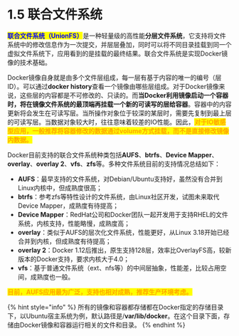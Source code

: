 # 1.5 联合文件系统

<mark style="color:blue;">**联合文件系统（UnionFS）**</mark>是一种轻量级的高性能**分层文件系统**，它支持将文件系统中的修改信息作为一次提交，并层层叠加，同时可以将不同目录挂载到同一个虚拟文件系统下，应用看到的是挂载的最终结果。联合文件系统是实现Docker镜像的技术基础。

Docker镜像自身就是由多个文件层组成，每一层有基于内容的唯一的编号（层ID）。可以通过**docker history**查看一个镜像由哪些层组成。对于Docker镜像来说，这些层的内容都是不可修改的、只读的。而**当Docker利用镜像启动一个容器时，将在镜像文件系统的最顶端再挂载一个新的可读写的层给容器**。容器中的内容更新将会发生在可读写层。当所操作对象位于较深的某层时，需要先复制到最上层的可读写层。当数据对象较大时，往往意味着较差的IO性能。因此，<mark style="color:orange;">**对于IO敏感型应用，一般推荐将容器修改的数据通过volume方式挂载，而不是直接修改镜像内数据。**</mark>

Docker目前支持的联合文件系统种类包括**AUFS**、**btrfs**、**Device Mapper**、**overlay**、**overlay 2**、**vfs**、**zfs**等。多种文件系统目前的支持情况总结如下：

* **AUFS**：最早支持的文件系统，对Debian/Ubuntu支持好，虽然没有合并到Linux内核中，但成熟度很高；
* **btrfs**：参考zfs等特性设计的文件系统，由Linux社区开发，试图未来取代Device Mapper，成熟度有待提高；
* **Device Mapper**：RedHat公司和Docker团队一起开发用于支持RHEL的文件系统，内核支持，性能略慢，成熟度高；
* **overlay**：类似于AUFS的层次化文件系统，性能更好，从Linux 3.18开始已经合并到内核，但成熟度有待提高；
* **overlay 2**：Docker 1.12后推出，原生支持128层，效率比OverlayFS高，较新版本的Docker支持，要求内核大于4.0；
* **vfs**：基于普通文件系统（ext、nfs等）的中间层抽象，性能差，比较占用空间，成熟度也一般。

<mark style="color:orange;">**目前，AUFS应用最为广泛，支持也相对成熟，推荐生产环境考虑。**</mark>

{% hint style="info" %}
所有的镜像和容器都存储都在Docker指定的存储目录下，以Ubuntu宿主系统为例，默认路径是/**var/lib/docker**。在这个目录下面，存储由Docker镜像和容器运行相关的文件和目录。
{% endhint %}
